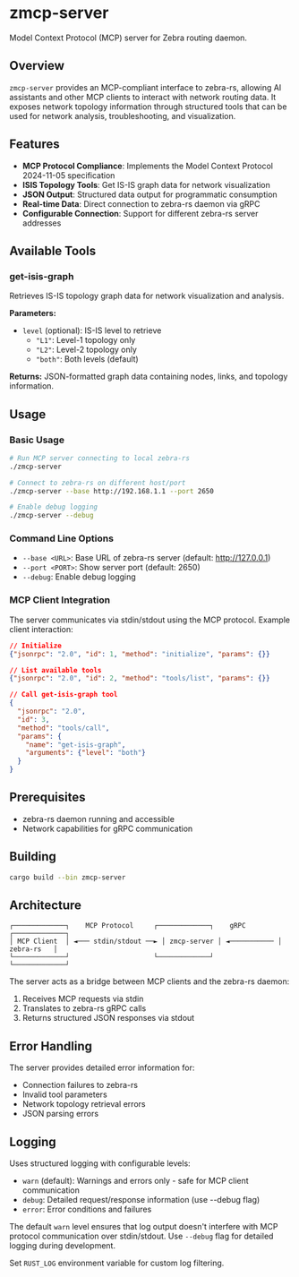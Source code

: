 # zmcp-server

Model Context Protocol (MCP) server for Zebra routing daemon.

## Overview

`zmcp-server` provides an MCP-compliant interface to zebra-rs, allowing AI assistants and other MCP clients to interact with network routing data. It exposes network topology information through structured tools that can be used for network analysis, troubleshooting, and visualization.

## Features

- **MCP Protocol Compliance**: Implements the Model Context Protocol 2024-11-05 specification
- **ISIS Topology Tools**: Get IS-IS graph data for network visualization
- **JSON Output**: Structured data output for programmatic consumption
- **Real-time Data**: Direct connection to zebra-rs daemon via gRPC
- **Configurable Connection**: Support for different zebra-rs server addresses

## Available Tools

### get-isis-graph

Retrieves IS-IS topology graph data for network visualization and analysis.

**Parameters:**
- `level` (optional): IS-IS level to retrieve
  - `"L1"`: Level-1 topology only
  - `"L2"`: Level-2 topology only  
  - `"both"`: Both levels (default)

**Returns:**
JSON-formatted graph data containing nodes, links, and topology information.

## Usage

### Basic Usage

```bash
# Run MCP server connecting to local zebra-rs
./zmcp-server

# Connect to zebra-rs on different host/port
./zmcp-server --base http://192.168.1.1 --port 2650

# Enable debug logging
./zmcp-server --debug
```

### Command Line Options

- `--base <URL>`: Base URL of zebra-rs server (default: http://127.0.0.1)
- `--port <PORT>`: Show server port (default: 2650)
- `--debug`: Enable debug logging

### MCP Client Integration

The server communicates via stdin/stdout using the MCP protocol. Example client interaction:

```json
// Initialize
{"jsonrpc": "2.0", "id": 1, "method": "initialize", "params": {}}

// List available tools
{"jsonrpc": "2.0", "id": 2, "method": "tools/list", "params": {}}

// Call get-isis-graph tool
{
  "jsonrpc": "2.0", 
  "id": 3, 
  "method": "tools/call", 
  "params": {
    "name": "get-isis-graph",
    "arguments": {"level": "both"}
  }
}
```

## Prerequisites

- zebra-rs daemon running and accessible
- Network capabilities for gRPC communication

## Building

```bash
cargo build --bin zmcp-server
```

## Architecture

```
┌─────────────┐    MCP Protocol     ┌─────────────┐    gRPC      ┌─────────────┐
│ MCP Client  │ ◄─── stdin/stdout ──► │ zmcp-server │ ◄─────────── │  zebra-rs   │
└─────────────┘                     └─────────────┘              └─────────────┘
```

The server acts as a bridge between MCP clients and the zebra-rs daemon:
1. Receives MCP requests via stdin
2. Translates to zebra-rs gRPC calls
3. Returns structured JSON responses via stdout

## Error Handling

The server provides detailed error information for:
- Connection failures to zebra-rs
- Invalid tool parameters
- Network topology retrieval errors
- JSON parsing errors

## Logging

Uses structured logging with configurable levels:
- `warn` (default): Warnings and errors only - safe for MCP client communication
- `debug`: Detailed request/response information (use --debug flag)
- `error`: Error conditions and failures

The default `warn` level ensures that log output doesn't interfere with MCP protocol 
communication over stdin/stdout. Use `--debug` flag for detailed logging during development.

Set `RUST_LOG` environment variable for custom log filtering.
